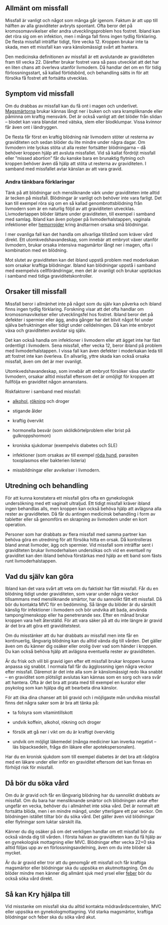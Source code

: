 Allmänt om missfall
-------------------

Missfall är vanligt och något som många går igenom. Faktum är att upp till hälften av alla graviditeter avbryts spontant. Ofta beror det på kromosomavvikelser eller andra utvecklingsproblem hos fostret. Ibland kan det röra sig om en infektion, men i många fall finns ingen tydlig förklaring. De flesta missfall inträffar tidigt, före vecka 12. Kroppen brukar inte ta skada, men ett missfall kan vara känslomässigt svårt att hantera.

Den medicinska definitionen av missfall är ett avslutande av graviditeten fram till vecka 22. Därefter brukar fostret vara så pass utvecklat att det har en liten chans att överleva utanför livmodern. Då handlar det om en för tidig förlossningsstart, så kallad förtidsbörd, och behandling sätts in för att försöka få fostret att fortsätta utvecklas.

Symptom vid missfall
--------------------

Om du drabbas av missfall kan du få ont i magen och underlivet. [Magsmärtorna](https://www.kry.se/fakta/ont-i-magen/ "magsmartorna") brukar kännas långt ner i buken och vara krampliknande eller påminna om kraftig mensvärk. Det är också vanligt att det blöder från slidan – blodet kan vara blandat med vätska, slem eller blodklumpar. Vissa kvinnor får även ont i ländryggen.

De flesta får först en kraftig blödning när livmodern stöter ut resterna av graviditeten och sedan blöder du lite mindre under några dagar. Om livmodern inte lyckas stöta ut alla rester fortsätter blödningarna – då behöver kroppen hjälp att avsluta missfallet. Vid så kallat fördröjt missfall eller ”missed abortion” får du kanske bara en brunaktig flytning och kroppen behöver även då hjälp att stöta ut resterna av graviditeten. I samband med missfallet avtar känslan av att vara gravid.

### Andra tänkbara förklaringar

Tänk på att blödningar och mensliknande värk under graviditeten inte alltid är tecken på missfall. Blödningar är vanligt och behöver inte vara farligt. Det kan till exempel röra sig om en så kallad genombrottsblödning från livmodern som är en naturlig följd av att graviditeten utvecklas. Livmodertappen blöder lättare under graviditeten, till exempel i samband med samlag. Ibland kan även polyper på livmoderhalstappen, vaginala infektioner eller [hemorrojder](https://www.kry.se/fakta/hemorrojder/ "hemorrojder") kring ändtarmen orsaka små blödningar.

I mer ovanliga fall kan det handla om allvarliga tillstånd som kräver vård direkt. Ett utomkvedshavandeskap, som innebär att embryot växer utanför livmodern, brukar orsaka intensiva magsmärtor långt ner i magen, ofta i kombination med en blödning.

Mot slutet av graviditeten kan det ibland uppstå problem med moderkakan som orsakar kraftiga blödningar. Ibland kan blödningar uppstå i samband med exempelvis cellförändringar, men det är ovanligt och brukar upptäckas i samband med tidiga graviditetskontroller.

Orsaker till missfall
---------------------

Missfall beror i allmänhet inte på något som du själv kan påverka och ibland finns ingen tydlig förklaring. Forskning visar att det ofta handlar om kromosomavvikelser eller utvecklingsfel hos fostret. Ibland beror det på defekter i spermier eller ägg, andra gånger har det blivit något fel under själva befruktningen eller tidigt under celldelningen. Då kan inte embryot växa och graviditeten avslutar sig själv.

Det kan också handla om infektioner i livmodern eller att ägget inte har fäst ordentligt i livmodern. Sena missfall, efter vecka 12, beror ibland på problem med livmoderhalstappen. I vissa fall kan även defekter i moderkakan leda till att fostret inte kan överleva. En allvarlig, yttre skada kan också orsaka missfall, även om det är mer ovanligt.

Utomkvedshavandeskap, som innebär att embryot försöker växa utanför livmodern, orsakar alltid missfall eftersom det är omöjligt för kroppen att fullfölja en graviditet någon annanstans.

Riskfaktorer i samband med missfall:

*   [alkohol](https://www.kry.se/fakta/sluta-dricka-alkohol/ "alkohol"), [rökning](https://www.kry.se/fakta/sluta-roka/ "rokning") och droger
    
*   stigande ålder
    
*   kraftig övervikt
    
*   hormonella besvär (som sköldkörtelproblem eller brist på gulkroppshormon)
    
*   kroniska sjukdomar (exempelvis diabetes och SLE)
    
*   infektioner (som orsakas av till exempel [röda hund](https://www.kry.se/fakta/rodahund/ "roda-hund"), parasiten toxoplasmos eller bakterien listeria)
    
*   missbildningar eller avvikelser i livmodern.
    

Utredning och behandling
------------------------

För att kunna konstatera ett missfall görs ofta en gynekologisk undersökning med ett vaginalt ultraljud. Ett tidigt missfall kräver ibland ingen behandlas alls, men kroppen kan också behöva hjälp att avlägsna alla rester av graviditeten. Då får du antingen medicinsk behandling i form av tabletter eller så genomförs en skrapning av livmodern under en kort operation.

Personer som har drabbats av flera missfall med samma partner kan behöva göra en utredning för att försöka hitta en orsak. Då kontrolleras bland annat livmoder, ägg och spermier. Vid missfall som inträffar sent i graviditeten brukar livmoderhalsen undersökas och vid en eventuell ny graviditet kan den ibland behöva förstärkas med hjälp av ett band som fästs runt livmoderhalstappen.

Vad du själv kan göra
---------------------

Ibland kan det vara svårt att veta om du faktiskt har fått missfall. Får du en blödning tidigt under graviditeten, som varar under några veckor tillsammans med mensliknande smärtor, har du sannolikt fått ett missfall. Då bör du kontakta MVC för en bedömning. Så länge du blöder är du särskilt känslig för infektioner i livmodern och bör undvika att bada, använda tampong/menskopp eller ha penetrerande sex. Efter en månad brukar kroppen vara helt återställd. För att vara säker på att du inte längre är gravid är det bra att göra ett graviditetstest.

Om du misstänker att du har drabbats av missfall men inte får en kontinuerlig, långvarig blödning kan du alltid vända dig till vården. Det gäller även om du känner dig osäker eller orolig över vad som händer i kroppen. Du kan också behöva hjälp att avlägsna eventuella rester av graviditeten.

Är du frisk och vill bli gravid igen efter ett missfall brukar kroppen kunna anpassa sig snabbt. I normala fall får du ägglossning igen några veckor efter missfall. Däremot är det inte alla som är känslomässigt redo lika snabbt – en graviditet som plötsligt avslutas kan kännas som en sorg och vara svår att hantera. Ofta är det bra att prata med till exempel en kurator eller psykolog som kan hjälpa dig att bearbeta dina känslor.

För att öka dina chanser att bli gravid och i möjligaste mån undvika missfall finns det några saker som är bra att tänka på:

*   ta folsyra som vitamintillskott
    
*   undvik koffein, alkohol, rökning och droger
    
*   försök att gå ner i vikt om du är kraftigt överviktig
    
*   undvik om möjligt läkemedel (många mediciner kan inverka negativt – läs bipacksedeln, fråga din läkare eller apotekspersonalen).
    

Har du en kronisk sjukdom som till exempel diabetes är det bra att rådgöra med en läkare under eller inför en graviditet eftersom det kan finnas en förhöjd risk för missfall.

Då bör du söka vård
-------------------

Om du är gravid och får en långvarig blödning har du sannolikt drabbats av missfall. Om du bara har mensliknande smärtor och blödningen avtar efter ungefär en vecka, behöver du i allmänhet inte söka vård. Det är normalt att fortsätta blöda, men i en mindre mängd, under ytterligare ett par veckor. Om blödningen istället tilltar bör du söka vård. Det gäller även vid blödningar eller flytningar som luktar särskilt illa.

Känner du dig osäker på om det verkligen handlar om ett missfall bör du också vända dig till vården. I första halvan av graviditeten kan du få hjälp av en gynekologisk mottagning eller MVC. Blödningar efter vecka 22+0 ska alltid följas upp av en förlossningsavdelning, även om du inte blöder så mycket.

Är du är gravid eller tror att du genomgår ett missfall och får kraftiga magsmärtor eller blödningar ska du uppsöka en akutmottagning. Om du blöder mindre men känner dig allmänt sjuk med yrsel eller [feber](https://www.kry.se/fakta/feber/ "feber") bör du också söka vård direkt.

Så kan Kry hjälpa till
----------------------

Vid misstanke om missfall ska du alltid kontakta mödravårdscentralen, MVC eller uppsöka en gynekologmottagning. Vid starka magsmärtor, kraftiga blödningar och feber ska du söka vård akut.
